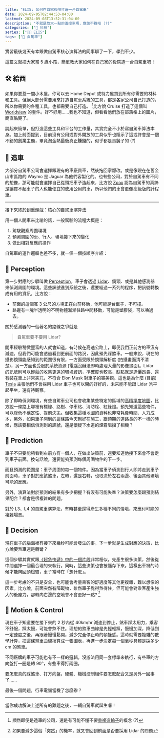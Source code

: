```yaml
---
title: "ELI5: 如何在自家後院打造一台自駕車"
date: 2024-09-05T02:44:53-04:00
lastmod: 2024-09-08T13:52:31-04:00
description: "不就是放大一點的遙控車嗎，應該不難吧 (?)"
categories: ["📱 科技"]
series: ["🙋🏻 ELI5"]
tags: ["🛞 自駕車"]
---
```


實習最後幾天有幸跟做自駕車核心演算法的同事聊了一下，學到不少。

這篇文就把大家當 5 歲小孩，簡單教大家如何在自己家的後院造一台自駕車吧！

## 🛠️ 給西

如果你要蓋一間小木屋，你可以去 Home Depot 或特力屋買到所有你需要的材料和工具。但絕大部分需要用來打造自駕車系統的工具，都是各家公司自己打造的，所以你需要的各種工具，也都需要自己打造。 [^1]比方說 Cruise 打造了這個叫 [Worldview](https://medium.com/cruise/introducing-worldview-749aaf98112d) 的套件。好不好用......我也不知道，但看看他們放在部落格上的圖片，簡直酷斃了。

說起來簡單，但打造這些工具和平台的工作量，其實完全不小於寫自駕車算法本身。加上前面提到，目前沒有公用或對外開放的工具似乎也隱示了這或許會是一個不錯的創業主題，畢竟淘金熱最後真正賺錢的，似乎都是賣鏟子的 (?)

[^1]: 顯然即便是造車的公司，還是有可能不懂不要[重複造輪子](https://zh.wikipedia.org/zh-hant/%E9%87%8D%E9%80%A0%E8%BD%AE%E5%AD%90)的概念 (?)

## 🚙 造車

大部分自駕車公司會選擇跟現有的車廠買車，然後拖回家爆改。或是像現在在舊金山市區跑的 Waymo 是 Jaguar 為他們客製化的。也有些公司，對於自駕車有不同的想像，那可能就會選擇自己從頭把車子造起來，比方說 [Zoox](https://zoox.com/vehicle) 認為自駕車的真諦是讓買不起車子的人也能便宜的使用公用的車，所以他們的車會更像高級版的計程車。

---

接下來終於到重頭戲：核心的自駕車演算法

用一個人開車來比喻的話，一般駕駛的流程大概是：

1. 駕駛觀察周圍環境
2. 預測周圍的車、行人、環境接下來的變化
3. 做出相對反應的操作

自駕車的運作邏輯也差不多，就一個一個按順序介紹：

## 👀 Perception

第一步對應的步驟叫做 <abbr title="感知">Perception</abbr>，車子會透過 <abbr title="光學雷達">Lidar</abbr>、鏡頭、或是其他感測器來偵測周圍的環境。這些訊號進到系統之後，還要經過一系列的程序，把訊號轉換成有用的資訊，比方說：

- 前面的這個寬 3 公尺的方塊正在向前移動，他可能是台車子，不可撞。
- 路邊有一塊半透明的不明物體漸漸往路中間移動，可能是塑膠袋，可以嚕過去。

關於感測器的一個著名的路線之爭就是

> 自駕車要不要用 Lidar?

開車經驗稍微豐富的人就會知道，有時候在高速公路上，即便我們正前方的車沒有減速，但我們可能會透過看到更前面的路況，因此預先踩煞車。一般來說，現在的攝影鏡頭能感知到的範圍很有限，一方面受限於鏡頭解析度 (拍攝畫面清不清楚)，另一方面也受限於系統資源 (電腦沒辦法即時處理大量的影像畫面)。Lidar 的訊號則可以輕鬆的收集更遠的環境資訊，準確度也較高，缺點就是造價昂貴、還有裝在車上非常突兀，不符合 Elon Musk 對車子的審美觀。這也是為什麼 (目前) [Tesla](https://www.tesla.com/support/transitioning-tesla-vision) 主張他們不會採用 Lidar 車子也可以開的好好的，未來能不能跟 Lidar 派平起平坐，還有待觀察。

除了即時偵測環境，有些自駕車公司也會收集某些特定的區域的[高精準度地圖](https://waymo.com/blog/2020/09/the-waymo-driver-handbook-mapping/)，比方說一條路上哪裡有標線、路樹、停車格、消防栓、紅綠燈。預先知道這些物件，可以降低不穩定性、提前決策。但收集這種地圖的資料也非常耗費時間、人力成本，另外，如果車子開到的這條路今天剛好在施工，跟預期的道路長的不一樣的時候，應該要相信偵測到的訊號，還是懷疑下水道的煙霧阻擋了相機？

## 🧠 Prediction

車子不只要能夠看到右前方有一個人，在做出決策前，還要知道他接下來會不會走到車子前面。換句話說，還要能夠預測每個周圍物件的下一步。

而且預測的範圍是：車子周圍的每一個物件。因為當車子偵測到行人即將走到車子前面時，車子對於應該煞車，左轉，還是右轉，也取決於左右兩邊、後面其他環境可能的反應。

另外，演算法對於預測的結果有多少把握？有沒有可能失準？決策要怎麼跟預測結果配合？都會是很複雜的問題。

對於 L3、L4 的自駕車演算法，有時甚至還得產生多種不同的情境，來應付可能的複雜場景。

## 📢 Decision

現在車子的腦海裡有接下來幾秒可能會發生的事，下一步就是生成對應的決策，比方說要煞車還是轉彎？

這個步驟其實就跟[《超急快遞》中的一個片段](https://youtu.be/UMQwFhYMlqY?si=Dr4yIfF4nI2V7dUL&t=114)非常相似，先產生很多決策，然後從中間選擇一個最合理的來執行。同時，這些決策也會被儲存下來，這樣出車禍的時候才能夠回頭檢驗，車子當時在「想什麼」。

這一步考慮的不只是安全，也可能會考量乘客的舒適度等其他更複雜，難以想像的因素。比方說，前面突然有障礙物，雖然車子覺得煞得住，但可能會對乘客產生強大的後座力，那轉向右邊的空地會不會更好一點? [^2]

[^2]: 如果要減少這個「突然」的機率，就又會回到前面是否要採用 Lidar 的問題

## 🛞 Motion & Control

現在車子知道要在接下來的 2 秒內從 40km/hr 減速到停止，煞車踩太用力，乘客不舒服，踩太慢，可能會煞不住。理想的煞車曲線是先輕輕踩，慢慢加深，降低到一定速度之後，再跟著慢慢鬆開，減少完全停止時的頓挫感。這時就需要複雜的數學計算，把這條煞車曲線換算成一張圖表，再進一步決定每一個毫秒具體是採多少 cm 的煞車。

不同廠牌的車子可能也有不一樣的邏輯，沒辦法用同一套標準來執行，有些車的方向盤打一圈是轉 90°，有些車得打兩圈。

要怎麼真的踩煞車、打方向盤，硬體、機械控制組件要怎麼配合又是另外一回事了......

最後一個問題，行車電腦當機了怎麼辦？

---

當你成功解決上述所有的難題之後，一輛自駕車就誕生囉！
